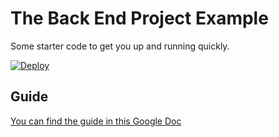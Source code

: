 # The Back End Project Example

Some starter code to get you up and running quickly.

[![Deploy](https://www.herokucdn.com/deploy/button.svg)](https://heroku.com/deploy?template=https://github.com/cwissy/examples_back-end-project-week)

## Guide

[You can find the guide in this Google Doc](https://docs.google.com/document/d/1-8q034OBs1GMuMSMYuUYrpAEg37zh8qBMCOBcJoQamk/edit?usp=sharing)
